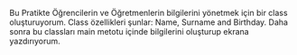 Bu Pratikte Öğrencilerin ve Öğretmenlerin bilgilerini yönetmek için bir class oluşturuyorum. 
Class özellikleri şunlar: Name, Surname and Birthday.
Daha sonra bu classları main metotu içinde bilgilerini oluşturup ekrana yazdırıyorum.
